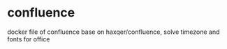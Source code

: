 # confluence
docker file of confluence base on haxqer/confluence, solve timezone and fonts for office
